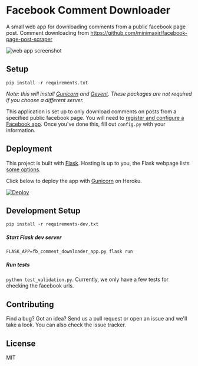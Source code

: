 # Facebook Comment Downloader #

A small web app for downloading comments from a public facebook page post.
Comment downloading from https://github.com/minimaxir/facebook-page-post-scraper

![web app screenshot](https://user-images.githubusercontent.com/6343384/32192303-0a58cc90-bd71-11e7-8c79-bf12a3203040.png)

Setup
-----

```
pip install -r requirements.txt
```

*Note: this will install [Gunicorn](http://gunicorn.org/) and [Gevent](http://www.gevent.org/). These packages are not required if you choose a different server.*

This application is set up to only download comments on posts from a specified public facebook page. You will need to [register and configure a Facebook app](https://developers.facebook.com/docs/apps/register/). Once you've done this, fill out `config.py` with your information.

Deployment
----------
This project is built with [Flask](http://flask.pocoo.org/).
Hosting is up to you, the Flask webpage lists [some options](http://flask.pocoo.org/docs/0.12/deploying/).

Click below to deploy the app with [Gunicorn](http://gunicorn.org/) on Heroku.

[![Deploy](https://www.herokucdn.com/deploy/button.svg)](https://heroku.com/deploy)

Development Setup
----------------

```
pip install -r requirements-dev.txt
```

##### Start Flask dev server 

`FLASK_APP=fb_comment_downloader_app.py flask run`

##### Run tests

`python test_validation.py`. 
Currently, we only have a few tests for checking the facebook urls.

Contributing
------------

Find a bug? Got an idea? Send us a pull request or open an issue and we'll take a look. You can also check the issue tracker.

License
-------

MIT
